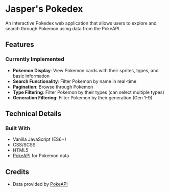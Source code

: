 # Jasper's Pokedex

An interactive Pokedex web application that allows users to explore and search through Pokemon using data from the PokeAPI.

## Features

### Currently Implemented

- **Pokemon Display**: View Pokemon cards with their sprites, types, and basic information
- **Search Functionality**: Filter Pokemon by name in real-time
- **Pagination**: Browse through Pokemon
- **Type Filtering**: Filter Pokemon by their types (can select multiple types)
- **Generation Filtering**: Filter Pokemon by their generation (Gen 1-9)

## Technical Details

### Built With

- Vanilla JavaScript (ES6+)
- CSS/SCSS
- HTML5
- [PokeAPI](https://pokeapi.co/) for Pokemon data

## Credits

- Data provided by [PokeAPI](https://pokeapi.co/)
